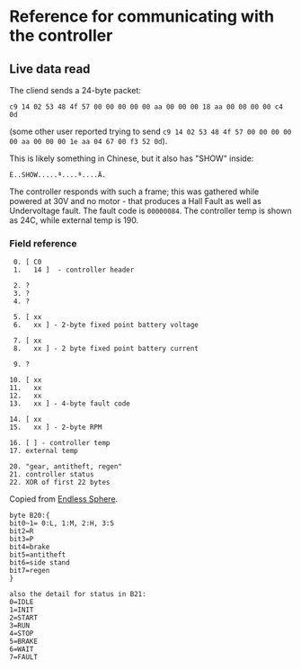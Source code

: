 # Reference for communicating with the controller

## Live data read

The cliend sends a 24-byte packet:

```
c9 14 02 53 48 4f 57 00 00 00 00 00 aa 00 00 00 18 aa 00 00 00 00 c4 0d
```

(some other user reported trying to send `c9 14 02 53 48 4f 57 00 00 00 00 00 aa 00 00 00 1e aa 04 67 00 f3 52 0d`).

This is likely something in Chinese, but it also has "SHOW" inside:
```
É..SHOW.....ª....ª....Ä.
```

The controller responds with such a frame; this was gathered while powered at 30V and no motor - that produces
a Hall Fault as well as Undervoltage fault. The fault code is `00000084`. The controller temp is shown as 24C, while
external temp is 190.

### Field reference

```
 0. [ C0 
 1.   14 ]  - controller header

 2. ?
 3. ?
 4. ?

 5. [ xx
 6.   xx ] - 2-byte fixed point battery voltage

 7. [ xx
 8.   xx ] - 2 byte fixed point battery current

 9. ?

10. [ xx
11.   xx
12.   xx
13.   xx ] - 4-byte fault code

14. [ xx
15.   xx ] - 2-byte RPM

16. [ ] - controller temp
17. external temp

20. "gear, antitheft, regen"
21. controller status
22. XOR of first 22 bytes

```

Copied from [Endless Sphere](https://endless-sphere.com/sphere/threads/votol-serial-communication-protocol.112970/).
```
byte B20:{
bit0~1= 0:L, 1:M, 2:H, 3:S
bit2=R
bit3=P
bit4=brake
bit5=antitheft
bit6=side stand
bit7=regen
}

also the detail for status in B21:
0=IDLE
1=INIT
2=START
3=RUN
4=STOP
5=BRAKE
6=WAIT
7=FAULT
```